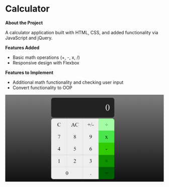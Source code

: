 # Calculator

**About the Project**

A calculator application built with HTML, CSS, and added functionality via JavaScript and jQuery.

**Features Added**

* Basic math operations (+, -, x, /)
* Responsive design with Flexbox

**Features to Implement**

* Additional math functionality and checking user input
* Convert functionality to OOP

![alt text](images/calculator.PNG "JavaScript Calculator")

